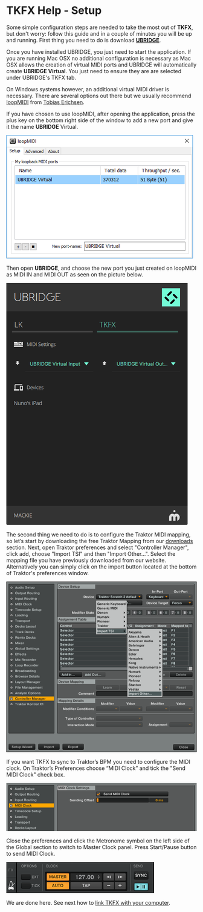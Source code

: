 # TKFX Help - Setup

Some simple configuration steps are needed to take the most out of **TKFX**, but don't worry: follow this guide and in a couple of minutes you will be up and running. First thing you need to do is download [**UBRIDGE**](https://www.imaginando.pt/products/ubridge-universal-bridging/downloads).

Once you have installed UBRIDGE, you just need to start the application. If you are running Mac OSX no additional configuration is necessary as Mac OSX allows the creation of virtual MIDI ports and UBRIDGE will automatically create **UBRIDGE Virtual**. You just need to ensure they are are selected under UBRIDGE's TKFX tab.

On Windows systems however, an additional virtual MIDI driver is necessary. There are several options out there but we usually recommend [loopMIDI](https://www.tobias-erichsen.de/wp-content/uploads/2015/08/loopMIDISetup_1_0_13_24.zip) from [Tobias Erichsen](https://www.tobias-erichsen.de/software/loopmidi.html).

If you have chosen to use loopMIDI, after opening the application, press the plus key on the bottom right side of the window to add a new port and give it the name **UBRIDGE** Virtual.

![loopMIDI Configuration](/ubridge/images/loopmidi.png)

Then open **UBRIDGE**, and choose the new port you just created on loopMIDI as MIDI IN and MIDI OUT as seen on the picture below.

![Ubridge TKFX Link](/ubridge/images/ubridge_tkfx.png)

The second thing we need to do is to configure the Traktor MIDI mapping, so let’s start by downloading the free Traktor Mapping from our [downloads](https://www.imaginando.pt/products/tkfx-traktor-controller/downloads) section. Next, open Traktor preferences and select "Controller Manager", click add, choose "Import TSI" and then "Import Other...". Select the mapping file you have previously downloaded from our website. Alternatively you can simply click on the import button located at the bottom of Traktor's preferences window.

![Traktor Settings](/tkfx/images/traktor.png)

If you want TKFX to sync to Traktor’s BPM you need to configure the MIDI clock. On Traktor’s Preferences choose “MIDI Clock” and tick the "Send MIDI Clock" check box.

![Traktor midi clock settings](/tkfx/images/midi-clock.png)

Close the preferences and click the Metronome symbol on the left side of the Global section to switch to Master Clock panel. Press Start/Pause button to send MIDI Clock.

![Traktor clock panel](/tkfx/images/traktor-clock-panel.png)

We are done here. See next how to [link TKFX with your computer](linking).
